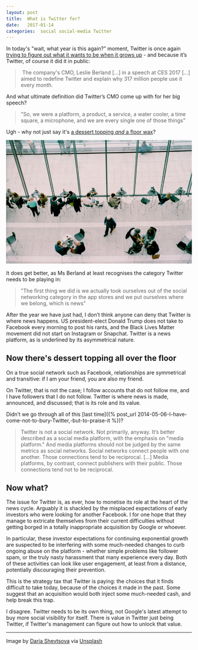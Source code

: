 ```yaml
---
layout: post
title:  What is Twitter for? 
date:   2017-01-14 
categories:  social social-media Twitter
---
```


In today's "wait, what year is this again?” moment, Twitter is once again [trying to figure out what it wants to be when it grows up](http://www.cio.com/article/3155138/social-networking/twitter-cmo-finally-explains-the-purpose-of-twitter.html "Twitter CMO finally explains the purpose of Twitter") - and because it’s Twitter, of course it did it in public:

> The company's CMO, Leslie Berland […] in a speech at CES 2017 […] aimed to redefine Twitter and explain why 317 million people use it every month.

And what ultimate definition did Twitter’s CMO come up with for her big speech?

> "So, we were a platform, a product, a service, a water cooler, a time square, a microphone, and we are every single one of those things"

Ugh - why not just say it's [a dessert topping *and* a floor wax](http://snltranscripts.jt.org/75/75ishimmer.phtml "SNL Transcripts: Elliot Gould: 01/10/76: Shimmer")?

![A crowded cafe scene](/images/unknown_filename.479.jpeg)

It does get better, as Ms Berland at least recognises the category Twitter needs to be playing in:

> "The first thing we did is we actually took ourselves out of the social networking category in the app stores and we put ourselves where we belong, which is news"

After the year we have just had, I don’t think anyone can deny that Twitter is where news happens. US president-elect Donald Trump does not take to Facebook every morning to post his rants, and the Black Lives Matter movement did not start on Instagram or Snapchat. Twitter is a news platform, as is underlined by its asymmetrical nature.

## Now there's dessert topping all over the floor

On a true social network such as Facebook, relationships are symmetrical and transitive: if I am your friend, you are also my friend.

On Twitter, that is not the case; I follow accounts that do not follow me, and I have followers that I do not follow. Twitter is where news is made, announced, and discussed; that is its role and its value.

Didn’t we go through all of this [last time]({% post_url 2014-05-06-I-have-come-not-to-bury-Twitter,-but-to-praise-it %})?

> Twitter is not a social network. Not primarily, anyway. It’s better described as a social media platform, with the emphasis on "media platform." And media platforms should not be judged by the same metrics as social networks.
> Social networks connect people with one another. Those connections tend to be reciprocal. \[…\]
> Media platforms, by contrast, connect publishers with their public. Those connections tend not to be reciprocal.

## Now what?

The issue for Twitter is, as ever, how to monetise its role at the heart of the news cycle. Arguably it is shackled by the misplaced expectations of early investors who were looking for another Facebook. I for one hope that they manage to extricate themselves from their current difficulties without getting borged in a totally inappropriate acquisition by Google or whoever.

In particular, these investor expectations for continuing exponential growth are suspected to be interfering with some much-needed changes to curb ongoing abuse on the platform - whether simple problems like follower spam, or the truly nasty harassment that many experience every day. Both of these activities can look like user engagement, at least from a distance, potentially discouraging their prevention. 

This is the strategy tax that Twitter is paying: the choices that it finds difficult to take today, because of the choices it made in the past. Some suggest that an acquisition would both inject some much-needed cash, and help break this trap.

I disagree. Twitter needs to be its own thing, not Google's latest attempt to buy more social visibility for itself. There is value in Twitter just being Twitter, if Twitter's management can figure out how to unlock that value.

***

Image by [Daria Shevtsova](https://unsplash.com/@daria_shevtsova) via [Unsplash](https://unsplash.com/)